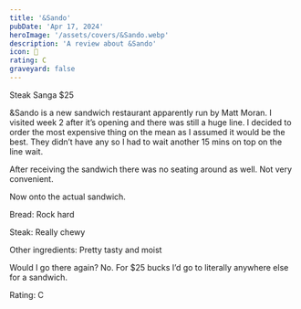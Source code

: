 ```yaml
---
title: '&Sando'
pubDate: 'Apr 17, 2024'
heroImage: '/assets/covers/&Sando.webp'
description: 'A review about &Sando'
icon: 🍖
rating: C
graveyard: false
---
```


Steak Sanga $25

&Sando is a new sandwich restaurant apparently run by Matt Moran. I visited week 2 after it’s opening and there was still a huge line. I decided to order the most expensive thing on the mean as I assumed it would be the best. They didn’t have any so I had to wait another 15 mins on top on the line wait.

After receiving the sandwich there was no seating around as well. Not very convenient. 

Now onto the actual sandwich.

Bread: Rock hard

Steak: Really chewy

Other ingredients: Pretty tasty and moist

Would I go there again? No. For $25 bucks I’d go to literally anywhere else for a sandwich.

Rating: C
